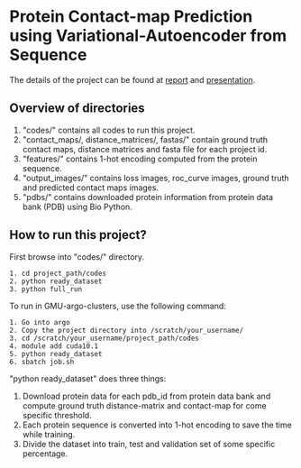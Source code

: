 # Protein Contact-map Prediction using Variational-Autoencoder from Sequence
The details of the project can be found at [report](https://github.com/akabiraka/Sequence_to_ContactMap_prediction_using_VAE/blob/master/report/cs747_final_report.pdf) and [presentation](https://github.com/akabiraka/Sequence_to_ContactMap_prediction_using_VAE/blob/master/report/cs747_final_presentation.pdf).

## Overview of directories
1. "codes/" contains all codes to run this project.
2. "contact_maps/, distance_matrices/, fastas/" contain ground truth contact maps, distance matrices and fasta file for each project id.
3. "features/" contains 1-hot encoding computed from the protein sequence.
4. "output_images/" contains loss images, roc_curve images, ground truth and predicted contact maps images.
5. "pdbs/" contains downloaded protein information from protein data bank (PDB) using Bio Python.

## How to run this project?
First browse into "codes/" directory. 

```
1. cd project_path/codes
2. python ready_dataset
3. python full_run
```
To run in GMU-argo-clusters, use the following command:
```
1. Go into argo
2. Copy the project directory into /scratch/your_username/
3. cd /scratch/your_username/project_path/codes
4. module add cuda10.1
5. python ready_dataset
6. sbatch job.sh
```

"python ready_dataset" does three things:
1. Download protein data for each pdb_id from protein data bank and compute ground truth distance-matrix and contact-map for come specific threshold.
2. Each protein sequence is converted into 1-hot encoding to save the time while training.
3. Divide the dataset into train, test and validation set of some specific percentage.
